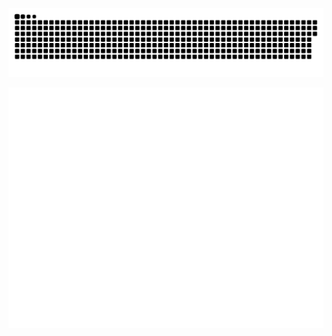 ![snake gif](https://github.com/danilkashirin/danilkashirin/blob/output/github-snake-dark.svg)

![Metrics](/github-metrics.svg)
